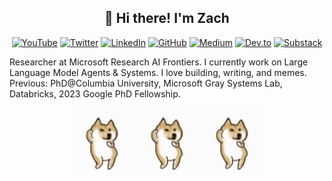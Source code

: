 <h2 align="center">👋 Hi there! I'm Zach</h2>

<div align="center">
  
[![YouTube](https://img.shields.io/badge/-ZacharyLLM-FF0000?style=flat-square&logo=youtube&logoColor=white)](https://www.youtube.com/@ZacharyLLM?sub_confirmation=1)
[![Twitter](https://img.shields.io/badge/ZacharyHuang12-000000?logo=x&logoColor=white)](https://x.com/ZacharyHuang12)
[![LinkedIn](https://custom-icon-badges.demolab.com/badge/LinkedIn-0A66C2?logo=linkedin-white&logoColor=fff)](https://www.linkedin.com/in/zachary-h-23aa37172/)
[![GitHub](https://img.shields.io/badge/-zachary62-181717?style=flat-square&logo=github&logoColor=white)](https://github.com/zachary62)
[![Medium](https://img.shields.io/badge/Medium-%23000000.svg?logo=medium&logoColor=white)](https://medium.com/@zh2408)
[![Dev.to](https://img.shields.io/badge/Dev.to-0A0A0A?logo=devdotto&logoColor=white)](https://dev.to/zachary62)
[![Substack](https://img.shields.io/badge/Substack-FF6719?logo=substack&logoColor=fff)](https://zacharyhuang.substack.com/)

</div>


Researcher at Microsoft Research AI Frontiers. I currently work on Large Language Model Agents & Systems. I love building, writing, and memes. Previous: PhD@Columbia University, Microsoft Gray Systems Lab, Databricks, 2023 Google PhD Fellowship.


<p align="center">
  <img src="./images/doggo-doge.gif" alt="Doggo 1" width="100" />
  <img src="./images/doggo-doge.gif" alt="Doggo 2" width="100" />
  <img src="./images/doggo-doge.gif" alt="Doggo 3" width="100" />
</p>

